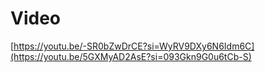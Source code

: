 Video
=========================================
[https://youtu.be/-SR0bZwDrCE?si=WyRV9DXy6N6Idm6C](https://youtu.be/5GXMyAD2AsE?si=093Gkn9G0u6tCb-S)
